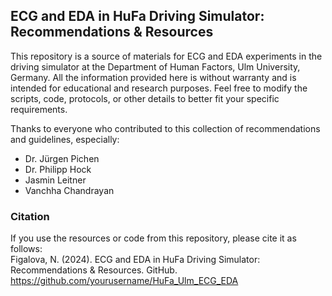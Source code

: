 ## ECG and EDA in HuFa Driving Simulator: Recommendations & Resources  
This repository is a source of materials for ECG and EDA experiments in the driving simulator at the Department of Human Factors, Ulm University, Germany. All the information provided here is without warranty and is intended for educational and research purposes. Feel free to modify the scripts, code, protocols, or other details to better fit your specific requirements.   

Thanks to everyone who contributed to this collection of recommendations and guidelines, especially:
- Dr. Jürgen Pichen
- Dr. Philipp Hock
- Jasmin Leitner
- Vanchha Chandrayan

### Citation
If you use the resources or code from this repository, please cite it as follows:<br />
Figalova, N. (2024). ECG and EDA in HuFa Driving Simulator: Recommendations & Resources. GitHub. https://github.com/yourusername/HuFa_Ulm_ECG_EDA
